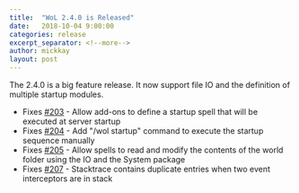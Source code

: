 ```yaml
---
title:  "WoL 2.4.0 is Released"
date:   2018-10-04 9:00:00
categories: release
excerpt_separator: <!--more-->
author: mickkay
layout: post
---
```

The 2.4.0 is a big feature release. It now support file IO and the definition of multiple startup modules.
<!--more-->
* Fixes [#203](https://github.com/wizards-of-lua/wizards-of-lua/issues/203) - Allow add-ons to define a startup spell that will be executed at server startup
* Fixes [#204](https://github.com/wizards-of-lua/wizards-of-lua/issues/204) - Add "/wol startup" command to execute the startup sequence manually
* Fixes [#205](https://github.com/wizards-of-lua/wizards-of-lua/issues/205) - Allow spells to read and modify the contents of the world folder using the IO and the System package
* Fixes [#207](https://github.com/wizards-of-lua/wizards-of-lua/issues/207) - Stacktrace contains duplicate entries when two event interceptors are in stack
